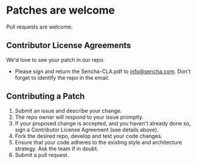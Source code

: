 # Patches are welcome
Pull requests are welcome.

## Contributor License Agreements
We'd love to see your patch in our repo. 

  * Please sign and return the Sencha-CLA.pdf to info@sencha.com. Don't forget
  to identify the repo in the email. 

## Contributing a Patch

1. Submit an issue and describe your change. 
1. The repo owner will respond to your issue promptly.
1. If your proposed change is accepted, and you haven't already done so, sign a
   Contributor License Agreement (see details above).
1. Fork the desired repo, develop and test your code changes.
1. Ensure that your code adheres to the existing style and architecture strategy. Ask the team if in doubt. 
1. Submit a pull request.
